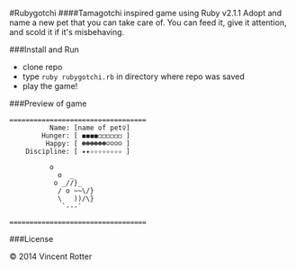 #Rubygotchi
####Tamagotchi inspired game using Ruby v2.1.1
Adopt and name a new pet that you can take care of. You can feed it, give it attention, and scold it if it's misbehaving.

###Install and Run
* clone repo
* type ```ruby rubygotchi.rb``` in directory where repo was saved
* play the game!



###Preview of game
```
==================================
          Name: [name of pet♀]
        Hunger: [ ◼◼◼◼◻◻◻◻◻◻ ]
         Happy: [ ☻☻☻☻☻☻☺☺☺☺ ]
    Discipline: [ ✦✦✧✧✧✧✧✧✧✧ ]

          o
            o  _
           o _//}_
            / o ~~\/}
            \   ))/\}
             `---`

==================================
```


###License

© 2014 Vincent Rotter
